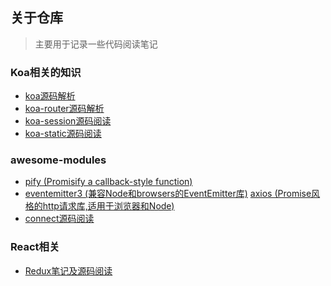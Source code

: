 ## 关于仓库
> 主要用于记录一些代码阅读笔记

### Koa相关的知识 
* [koa源码解析](https://github.com/julyL/Code/tree/master/Node/koa2%E7%9B%B8%E5%85%B3/koa2%E6%BA%90%E7%A0%81)
* [koa-router源码解析](https://github.com/julyL/Code/tree/master/Node/koa2%E7%9B%B8%E5%85%B3/koa-router)
* [koa-session源码阅读](https://github.com/julyL/Code/tree/master/Node/koa2%E7%9B%B8%E5%85%B3/koa-session)
* [koa-static源码阅读](https://github.com/julyL/Code/tree/master/Node/koa2%E7%9B%B8%E5%85%B3/koa-static)

### awesome-modules
* [pify (Promisify a callback-style function)](https://github.com/julyL/Code/tree/master/awesome-modules/pify) 
* [eventemitter3 (兼容Node和browsers的EventEmitter库)](https://github.com/julyL/Code/tree/master/awesome-modules/eventemitter3)
[axios (Promise风格的http请求库,适用于浏览器和Node)](https://github.com/julyL/Code/tree/master/axios) 
* [connect源码阅读](https://github.com/julyL/Code/tree/master/Node/connect)

### React相关
* [Redux笔记及源码阅读]([https://github.com/julyL/Code/tree/master/React%E6%8A%80%E6%9C%AF%E6%A0%88/redux](https://github.com/julyL/Code/tree/master/React/redux))